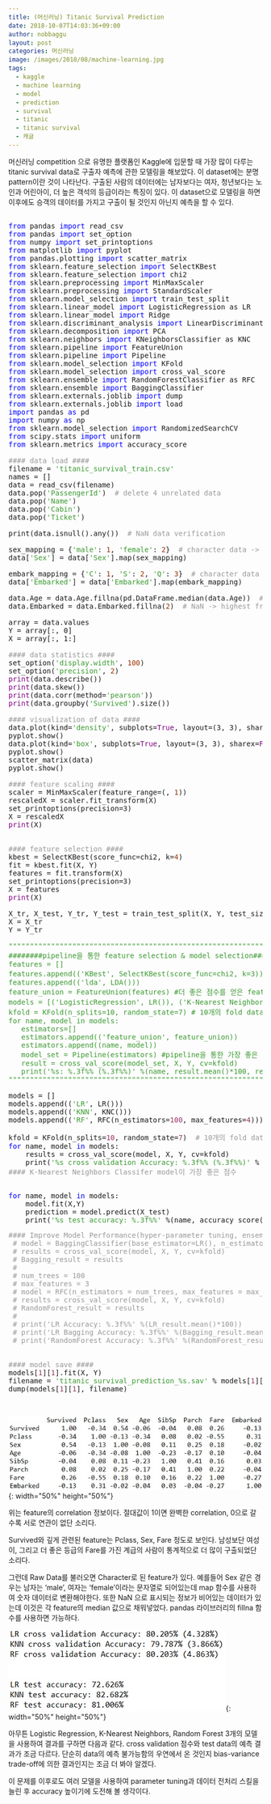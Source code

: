 ```yaml
---
title: (머신러닝) Titanic Survival Prediction
date: 2018-10-07T14:03:36+09:00
author: nobbaggu
layout: post
categories: 머신러닝
image: /images/2018/08/machine-learning.jpg
tags:
  - kaggle
  - machine learning
  - model
  - prediction
  - survival
  - titanic
  - titanic survival
  - 캐글
---
```

머신러닝 competition 으로 유명한 플랫폼인 Kaggle에 입문할 때 가장 많이 다루는 titanic survival data로 구출자 예측에 관한 모델링을 해보았다. 이 dataset에는 분명 pattern이란 것이 나타난다. 구출된 사람의 데이터에는 남자보다는 여자, 청년보다는 노인과 어린아이, 더 높은 객석의 등급이라는 특징이 있다. 이 dataset으로 모델링을 하면 이후에도 승객의 데이터를 가지고 구출이 될 것인지 아닌지 예측을 할 수 있다.

<pre><span style="color: #0000ff;">
from</span> pandas <span style="color: #0000ff;">import</span> read_csv
<span style="color: #0000ff;">from</span> pandas <span style="color: #0000ff;">import</span> set_option
<span style="color: #0000ff;">from</span> numpy <span style="color: #0000ff;">import</span> set_printoptions
<span style="color: #0000ff;">from</span> matplotlib <span style="color: #0000ff;">import</span> pyplot
<span style="color: #0000ff;">from</span> pandas.plotting <span style="color: #0000ff;">import</span> scatter_matrix
<span style="color: #0000ff;">from</span> sklearn.feature_selection <span style="color: #0000ff;">import</span> SelectKBest
<span style="color: #0000ff;">from</span> sklearn.feature_selection <span style="color: #0000ff;">import</span> chi2
<span style="color: #0000ff;">from</span> sklearn.preprocessing <span style="color: #0000ff;">import</span> MinMaxScaler
<span style="color: #0000ff;">from</span> sklearn.preprocessing <span style="color: #0000ff;">import</span> StandardScaler
<span style="color: #0000ff;">from</span> sklearn.model_selection <span style="color: #0000ff;">import</span> train_test_split
<span style="color: #0000ff;">from</span> sklearn.linear_model <span style="color: #0000ff;">import</span> LogisticRegression as LR
<span style="color: #0000ff;">from</span> sklearn.linear_model <span style="color: #0000ff;">import</span> Ridge
<span style="color: #0000ff;">from</span> sklearn.discriminant_analysis <span style="color: #0000ff;">import</span> LinearDiscriminantAnalysis as LDA
<span style="color: #0000ff;">from</span> sklearn.decomposition <span style="color: #0000ff;">import</span> PCA
<span style="color: #0000ff;">from</span> sklearn.neighbors <span style="color: #0000ff;">import</span> KNeighborsClassifier as KNC
<span style="color: #0000ff;">from</span> sklearn.pipeline <span style="color: #0000ff;">import</span> FeatureUnion
<span style="color: #0000ff;">from</span> sklearn.pipeline <span style="color: #0000ff;">import</span> Pipeline
<span style="color: #0000ff;">from</span> sklearn.model_selection <span style="color: #0000ff;">import</span> KFold
<span style="color: #0000ff;">from</span> sklearn.model_selection <span style="color: #0000ff;">import</span> cross_val_score
<span style="color: #0000ff;">from</span> sklearn.ensemble <span style="color: #0000ff;">import</span> RandomForestClassifier as RFC
<span style="color: #0000ff;">from</span> sklearn.ensemble <span style="color: #0000ff;">import</span> BaggingClassifier
<span style="color: #0000ff;">from</span> sklearn.externals.joblib <span style="color: #0000ff;">import</span> dump
<span style="color: #0000ff;">from</span> sklearn.externals.joblib <span style="color: #0000ff;">import</span> load
<span style="color: #0000ff;">import</span> pandas <span style="color: #0000ff;">as</span> pd
<span style="color: #0000ff;">import</span> numpy <span style="color: #0000ff;">as</span> np
<span style="color: #0000ff;">from</span> sklearn.model_selection <span style="color: #0000ff;">import</span> RandomizedSearchCV
<span style="color: #0000ff;">from</span> scipy.stats <span style="color: #0000ff;">import</span> uniform
<span style="color: #0000ff;">from</span> sklearn.metrics <span style="color: #0000ff;">import</span> accuracy_score

<span style="color: #999999;">#### data load ####</span>
filename = <span style="color: #3b9931;">'titanic_survival_train.csv'</span>
names = []
data = read_csv(filename)
data.pop(<span style="color: #3b9931;">'PassengerId'</span>)  <span style="color: #999999;"># delete 4 unrelated data</span>
data.pop(<span style="color: #3b9931;">'Name'</span>)
data.pop(<span style="color: #3b9931;">'Cabin'</span>)
data.pop(<span style="color: #3b9931;">'Ticket'</span>)

print(data.isnull().any())  <span style="color: #999999;"># NaN data verification</span>

sex_mapping = {<span style="color: #3b9931;">'male'</span>: <span style="color: #993300;">1</span>, <span style="color: #3b9931;">'female'</span>: <span style="color: #993300;">2</span>}  <span style="color: #999999;"># character data -&gt; numeric data</span>
data[<span style="color: #3b9931;">'Sex'</span>] = data[<span style="color: #3b9931;">'Sex'</span>].map(sex_mapping)

embark_mapping = {<span style="color: #3b9931;">'C'</span>: <span style="color: #993300;">1</span>, <span style="color: #3b9931;">'S'</span>: <span style="color: #993300;">2</span>, <span style="color: #3b9931;">'Q'</span>: <span style="color: #993300;">3</span>}  <span style="color: #999999;"># character data -&gt; numeric data</span>
data[<span style="color: #3b9931;">'Embarked'</span>] = data[<span style="color: #3b9931;">'Embarked'</span>].map(embark_mapping)

data.Age = data.Age.fillna(pd.DataFrame.median(data.Age))  <span style="color: #999999;"># NaN -&gt; median value</span>
data.Embarked = data.Embarked.fillna(<span style="color: #993300;">2</span>)  <span style="color: #999999;"># NaN -&gt; highest freuquent value</span>

array = data.values
Y = array[:, 0]
X = array[:, 1:]

<span style="color: #999999;">#### data statistics ####</span>
set_option(<span style="color: #3b9931;">'display.width'</span>, <span style="color: #993300;">100</span>)
set_option(<span style="color: #3b9931;">'precision'</span>, <span style="color: #993300;">2</span>)
<span style="color: #800080;">print</span>(data.describe())
<span style="color: #800080;">print</span>(data.skew())
<span style="color: #800080;">print</span>(data.corr(method=<span style="color: #3b9931;">'pearson'</span>))
<span style="color: #800080;">print</span>(data.groupby(<span style="color: #3b9931;">'Survived'</span>).size())

<span style="color: #999999;">#### visualization of data ####</span>
data.plot(kind=<span style="color: #3b9931;">'density'</span>, subplots=<span style="color: #800080;">True</span>, layout=(3, 3), sharex=<span style="color: #800080;">False</span>)
pyplot.show()
data.plot(kind=<span style="color: #3b9931;">'box'</span>, subplots=<span style="color: #800080;">True</span>, layout=(3, 3), sharex=<span style="color: #800080;">False</span>, sharey=<span style="color: #800080;">False</span>)
pyplot.show()
scatter_matrix(data)
pyplot.show()

<span style="color: #999999;">#### feature scaling ####</span>
scaler = MinMaxScaler(feature_range=(<span style="color: #993300;"></span>, <span style="color: #993300;">1</span>))
rescaledX = scaler.fit_transform(X)
set_printoptions(precision=3)
X = rescaledX
<span style="color: #800080;">print</span>(X)


<span style="color: #999999;">#### feature selection ####</span>
kbest = SelectKBest(score_func=chi2, k=<span style="color: #993300;">4</span>)
fit = kbest.fit(X, Y)
features = fit.transform(X)
set_printoptions(precision=3)
X = features
<span style="color: #800080;">print</span>(X)

X_tr, X_test, Y_tr, Y_test = train_test_split(X, Y, test_size=<span style="color: #993300;">0.2</span>, random_state=<span style="color: #993300;">7</span>)
X = X_tr
Y = Y_tr

<span style="color: #3b9931;">"""""""""""""""""""""""""""""""""""""""""""""""""""""""""""""""""""""""""""</span>
<span style="color: #3b9931;">########pipeline을 통한 feature selection & model selection###########</span>
<span style="color: #3b9931;">features = []</span>
<span style="color: #3b9931;">features.append(('KBest', SelectKBest(score_func=chi2, k=3))) #KBest 알고리즘과 LDA 알고리즘 비교</span>
<span style="color: #3b9931;">features.append(('lda', LDA()))</span>
<span style="color: #3b9931;">feature_union = FeatureUnion(features) #더 좋은 점수를 얻은 feature selection 알고리즘 선택</span>
<span style="color: #3b9931;">models = [('LogisticRegression', LR()), ('K-Nearest Neighbors', KNC()), ('LDA', LDA())]#Linear Regression, K-Nearest Neighbors, LDA 알고리즘 비교</span>
<span style="color: #3b9931;">kfold = KFold(n_splits=10, random_state=7) # 10개의 fold dataset</span>
<span style="color: #3b9931;">for name, model in models:</span>
<span style="color: #3b9931;">   estimators=[]</span>
<span style="color: #3b9931;">   estimators.append(('feature_union', feature_union))</span>
<span style="color: #3b9931;">   estimators.append((name, model))</span>
<span style="color: #3b9931;">   model_set = Pipeline(estimators) #pipeline을 통한 가장 좋은 모델 선택</span>
<span style="color: #3b9931;">   result = cross_val_score(model_set, X, Y, cv=kfold)</span>
<span style="color: #3b9931;">   print('%s: %.3f%% (%.3f%%)' %(name, result.mean()*100, result.std()*100)) #accuracy score</span>
<span style="color: #3b9931;">"""""""""""""""""""""""""""""""""""""""""""""""""""""""""""""""""""""""""""</span>

models = []
models.append((<span style="color: #3b9931;">'LR'</span>, LR()))
models.append((<span style="color: #3b9931;">'KNN'</span>, KNC()))
models.append((<span style="color: #3b9931;">'RF'</span>, RFC(n_estimators=<span style="color: #993366;">100</span>, max_features=<span style="color: #993366;">4</span>)))

kfold = KFold(n_splits=<span style="color: #993366;">10</span>, random_state=<span style="color: #993366;">7</span>)  <span style="color: #999999;"># 10개의 fold dataset</span>
<span style="color: #0000ff;">for</span> name, model <span style="color: #0000ff;">in</span> models:
    results = cross_val_score(model, X, Y, cv=kfold)
    print(<span style="color: #3b9931;">'%s cross validation Accuracy: %.3f%% (%.3f%%)'</span> % (name, results.mean() * <span style="color: #993366;">100</span>, results.std() * <span style="color: #993366;">100</span>))
<span style="color: #999999;">#### K-Nearest Neighbors Classifer model이 가장 좋은 점수</span>

</pre>

<pre><span style="color: #0000ff;">for</span> name, model <span style="color: #0000ff;">in</span> models:
    model.fit(X,Y)
    prediction = model.predict(X_test)
    print(<span style="color: #3b9931;">'%s test accuracy: %.3f%%'</span> %(name, accuracy_score(Y_test, prediction)*<span style="color: #993366;">100</span>))</pre>

<pre><span style="color: #999999;">#### Improve Model Performance(hyper-parameter tuning, ensemble method) ####</span>
<span style="color: #999999;"> # model = BaggingClassifier(base_estimator=LR(), n_estimators=100, random_state=7)</span>
<span style="color: #999999;"> # results = cross_val_score(model, X, Y, cv=kfold)</span>
<span style="color: #999999;"> # Bagging_result = results</span>
<span style="color: #999999;"> #</span>
<span style="color: #999999;"> # num_trees = 100</span>
<span style="color: #999999;"> # max_features = 3</span>
<span style="color: #999999;"> # model = RFC(n_estimators = num_trees, max_features = max_features)</span>
<span style="color: #999999;"> # results = cross_val_score(model, X, Y, cv=kfold)</span>
<span style="color: #999999;"> # RandomForest_result = results</span>
<span style="color: #999999;"> #</span>
<span style="color: #999999;"> # print('LR Accuracy: %.3f%%' %(LR_result.mean()*100))</span>
<span style="color: #999999;"> # print('LR Bagging Accuracy: %.3f%%' %(Bagging_result.mean()*100))</span>
<span style="color: #999999;"> # print('RandomForest Accuracy: %.3f%%' %(RandomForest_result.mean()*100)) </span> 


<span style="color: #999999;">#### model save ####</span>
models[<span style="color: #993366;">1</span>][<span style="color: #993366;">1</span>].fit(X, Y)
filename = <span style="color: #3b9931;">'titanic_survival_prediction_%s.sav'</span> % models[<span style="color: #993366;">1</span>][<span style="color: #993366;"></span>]
dump(models[<span style="color: #993366;">1</span>][<span style="color: #993366;">1</span>], filename)</pre>

&nbsp;

![image](/images/2018/10/no-name-1.jpg){: width="50%" height="50%"}

위는 feature의 correlation 정보이다. 절대값이 1이면 완벽한 correlation, 0으로 갈수록 서로 연관이 없단 소리다.

Survived와 깊게 관련된 feature는 Pclass, Sex, Fare 정도로 보인다. 남성보단 여성이, 그리고 더 좋은 등급의 Fare를 가진 계급의 사람이 통계적으로 더 많이 구출되었단 소리다.

그런데 Raw Data를 불러오면 Character로 된 feature가 있다. 예를들어 Sex 같은 경우는 남자는 &#8216;male&#8217;, 여자는 &#8216;female&#8217;이라는 문자열로 되어있는데 map 함수를 사용하여 숫자 데이터로 변환해야한다. 또한 NaN 으로 표시되는 정보가 비어있는 데이터가 있는데 이것은 각 feature의 median 값으로 채워넣었다. pandas 라이브러리의 fillna 함수를 사용하면 가능하다.

![image](/images/2018/10/no-name-3.jpg){: width="50%" height="50%"}

아무튼 Logistic Regression, K-Nearest Neighbors, Random Forest 3개의 모델을 사용하여 결과를 구하면 다음과 같다. cross validation 점수와 test data의 예측 결과가 조금 다르다. 단순히 data의 예측 불가능함의 우연에서 온 것인지 bias-variance trade-off에 의한 결과인지는 조금 더 봐야 알겠다.

이 문제를 이후로도 여러 모델을 사용하여 parameter tuning과 데이터 전처리 스킬을 늘린 후 accuracy 높이기에 도전해 볼 생각이다.

&nbsp;

&nbsp;